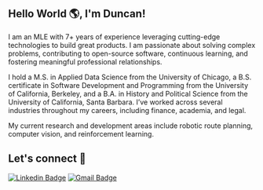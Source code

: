 ## Hello World 🌎, I'm Duncan!

I am an MLE with 7+ years of experience leveraging cutting-edge technologies to build great products. I am passionate about solving complex problems, contributing to open-source software, continuous learning, and fostering meaningful professional relationships.

I hold a M.S. in Applied Data Science from the University of Chicago, a B.S. certificate in Software Development and Programming from the University of California, Berkeley, and a B.A. in History and Political Science from the University of California, Santa Barbara. I’ve worked across several industries throughout my careers, including finance, academia, and legal.

My current research and development areas include robotic route planning, computer vision, and reinforcement learning.

Let's connect 💬
---
[![Linkedin Badge](https://img.shields.io/badge/-DuncanCalvert-blue?style=flat-square&logo=Linkedin&logoColor=white&link=https://www.linkedin.com/in/duncan-calvert/)](https://www.linkedin.com/in/duncan-calvert/) 
[![Gmail Badge](https://img.shields.io/badge/-duncanscalvert@gmail.com-c14438?style=flat-square&logo=Gmail&logoColor=white&link=mailto:duncanscalvert@gmail.com)](mailto:duncanscalvert@gmail.com)
